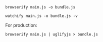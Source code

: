 



```
browserify main.js -o bundle.js
```

```
watchify main.js -o bundle.js -v
```

For production:

```
browserify main.js | uglifyjs > bundle.js
```